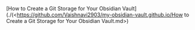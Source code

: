 [How to Create a Git Storage for Your Obsidian Vault](./(<https://github.com/Vaishnavi2903/my-obsidian-vault.github.io/How to Create a Git Storage for Your Obsidian Vault.md>)


